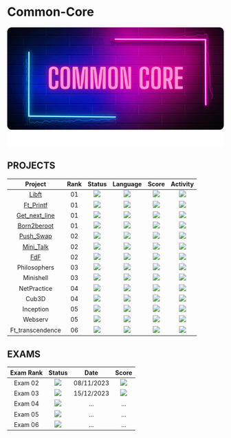 # Common-Core
<div align="left">
  <img src="https://github.com/Rui-Pedro-Pires/Website-Images/blob/main/CommonCore.png" width="650"/>
</div>


## PROJECTS

| Project | Rank | Status | Language | Score | Activity |   
| :---: | :---: | :---: | :---: | :---: | :---: |
| [Libft](https://github.com/RuiPires999/Libft) | 01 | <img src="https://img.shields.io/badge/done-sucess" /> |<img src="https://img.shields.io/github/languages/top/RuiPires999/Libft" /> | <img src="https://img.shields.io/badge/125%20%2F%20100%20-sucess" /> | <img src="https://img.shields.io/github/last-commit/RuiPires999/Libft" /> |               
| [Ft_Printf](https://github.com/RuiPires999/ft_printf) | 01 | <img src="https://img.shields.io/badge/done-sucess" /> |<img src="https://img.shields.io/github/languages/top/RuiPires999/ft_printf" /> | <img src="https://img.shields.io/badge/100%20%2F%20100%20-sucess" /> | <img src="https://img.shields.io/github/last-commit/RuiPires999/ft_printf" /> |
| [Get_next_line](https://github.com/RuiPires999/get_next_line) | 01 | <img src="https://img.shields.io/badge/done-sucess" /> |<img src="https://img.shields.io/github/languages/top/RuiPires999/get_next_line" /> | <img src="https://img.shields.io/badge/125%20%2F%20100%20-sucess" /> | <img src="https://img.shields.io/github/last-commit/RuiPires999/get_next_line" /> |
| [Born2beroot](https://img.shields.io/github/languages/count/RuiPires999/born2beroot) | 01 | <img src="https://img.shields.io/badge/done-sucess" /> |<img src="https://img.shields.io/github/languages/top/RuiPires999/born2beroot" /> | <img src="https://img.shields.io/badge/125%20%2F%20100%20-sucess" /> | <img src="https://img.shields.io/github/last-commit/RuiPires999/born2beroot" /> |
| [Push_Swap](https://github.com/RuiPires999/Push_swap) | 02 | <img src="https://img.shields.io/badge/done-sucess" /> |<img src="https://img.shields.io/github/languages/top/RuiPires999/Push_swap" /> | <img src="https://img.shields.io/badge/125%20%2F%20100%20-sucess" /> | <img src="https://img.shields.io/github/last-commit/RuiPires999/Push_swap" /> |
| [Mini_Talk](https://github.com/RuiPires999/mini_talk) | 02 | <img src="https://img.shields.io/badge/done-sucess" /> |<img src="https://img.shields.io/github/languages/top/RuiPires999/mini_talk" /> | <img src="https://img.shields.io/badge/125%20%2F%20100%20-sucess" /> | <img src="https://img.shields.io/github/last-commit/RuiPires999/mini_talk" /> |
| [FdF](https://github.com/RuiPires999/fdf) | 02 | <img src="https://img.shields.io/badge/done-sucess" /> |<img src="https://img.shields.io/github/languages/top/RuiPires999/fdf" /> | <img src="https://img.shields.io/badge/125%20%2F%20100%20-sucess" /> | <img src="https://img.shields.io/github/last-commit/RuiPires999/fdf" /> |
| Philosophers | 03 | <img src="https://img.shields.io/badge/in%20progress-grey?style=grey"/> | <img src="https://img.shields.io/badge/none-grey?style=flat"/> | <img src="https://img.shields.io/badge/0%20%2F%20100-grey?style=grey"/> | <img src="https://img.shields.io/badge/none-darkblue?style=flat&logo=none&label=last%20commit"/> |
| Minishell | 03 | <img src="https://img.shields.io/badge/in%20progress-grey?style=grey"/> | <img src="https://img.shields.io/badge/none-grey?style=flat"/> | <img src="https://img.shields.io/badge/0%20%2F%20100-grey?style=grey"/> | <img src="https://img.shields.io/badge/none-darkblue?style=flat&logo=none&label=last%20commit"/> |
| NetPractice | 04 | <img src="https://img.shields.io/badge/not%20done%20-grey?style=grey" />  | <img src="https://img.shields.io/badge/none-grey?style=flat"/> | <img src="https://img.shields.io/badge/0%20%2F%20100-grey?style=grey"/> | <img src="https://img.shields.io/badge/none-darkblue?style=flat&logo=none&label=last%20commit"/> |
| Cub3D | 04 | <img src="https://img.shields.io/badge/not%20done%20-grey?style=grey" />  | <img src="https://img.shields.io/badge/none-grey?style=flat"/> | <img src="https://img.shields.io/badge/0%20%2F%20100-grey?style=grey"/> | <img src="https://img.shields.io/badge/none-darkblue?style=flat&logo=none&label=last%20commit"/> |
| Inception | 05 | <img src="https://img.shields.io/badge/not%20done%20-grey?style=grey" /> | <img src="https://img.shields.io/badge/none-grey?style=flat"/> | <img src="https://img.shields.io/badge/0%20%2F%20100-grey?style=grey"/> | <img src="https://img.shields.io/badge/none-darkblue?style=flat&logo=none&label=last%20commit"/> |
| Webserv | 05 | <img src="https://img.shields.io/badge/not%20done%20-grey?style=grey" />  | <img src="https://img.shields.io/badge/none-grey?style=flat"/> | <img src="https://img.shields.io/badge/0%20%2F%20100-grey?style=grey"/> | <img src="https://img.shields.io/badge/none-darkblue?style=flat&logo=none&label=last%20commit"/> |
| Ft_transcendence | 06 | <img src="https://img.shields.io/badge/not%20done%20-grey?style=grey" /> | <img src="https://img.shields.io/badge/none-grey?style=flat"/> | <img src="https://img.shields.io/badge/0%20%2F%20100-grey?style=grey"/> | <img src="https://img.shields.io/badge/none-darkblue?style=flat&logo=none&label=last%20commit"/> |

</div>

## EXAMS
<div align="left">
  
  | Exam Rank | Status | Date | Score |
  | :---: | :---: | :---: | :---: |
  | Exam 02 | <img src="https://img.shields.io/badge/done-sucess" /> | 08/11/2023 | <img src="https://img.shields.io/badge/100%20%2F%20100%20-sucess" /> |
  | Exam 03 | <img src="https://img.shields.io/badge/done-sucess" /> | 15/12/2023 | <img src="https://img.shields.io/badge/100%20%2F%20100%20-sucess" /> |
  | Exam 04 | <img src="https://img.shields.io/badge/not%20done%20-grey?style=grey" /> | ... | ... |
  | Exam 05 | <img src="https://img.shields.io/badge/not%20done%20-grey?style=grey" /> | ... | ... |
  | Exam 06 | <img src="https://img.shields.io/badge/not%20done%20-grey?style=grey" /> | ... | ... |
</div>
